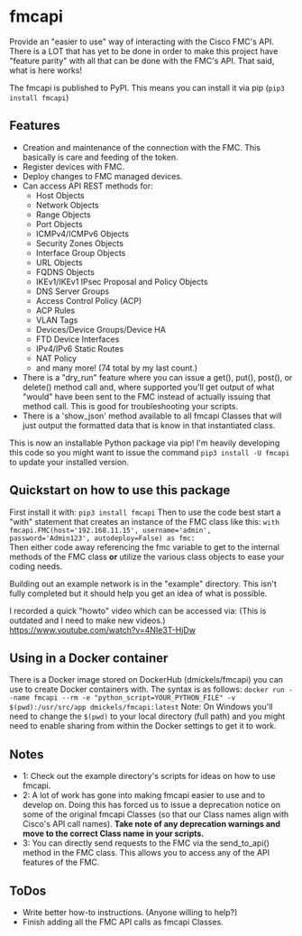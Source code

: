 # fmcapi
Provide an "easier to use" way of interacting with the Cisco FMC's API.
There is a LOT that has yet to be done in order to make this project 
have "feature parity" with all that can be done with the FMC's API.
That said, what is here works!

The fmcapi is published to PyPI.  This means you can install it via pip 
(`pip3 install fmcapi`)

## Features
* Creation and maintenance of the connection with the FMC.  This basically is care and feeding of the token.
* Register devices with FMC.
* Deploy changes to FMC managed devices.
* Can access API REST methods for: 
  * Host Objects
  * Network Objects
  * Range Objects
  * Port Objects
  * ICMPv4/ICMPv6 Objects
  * Security Zones Objects
  * Interface Group Objects
  * URL Objects
  * FQDNS Objects
  * IKEv1/IKEv1 IPsec Proposal and Policy Objects
  * DNS Server Groups
  * Access Control Policy (ACP)
  * ACP Rules
  * VLAN Tags
  * Devices/Device Groups/Device HA
  * FTD Device Interfaces
  * IPv4/IPv6 Static Routes
  * NAT Policy
  * and many more!  (74 total by my last count.)
* There is a "dry_run" feature where you can issue a get(), put(), post(), or delete() method call and, where supported
you'll get output of what "would" have been sent to the FMC instead of actually issuing that method call.  This is good
for troubleshooting your scripts.
* There is a 'show_json' method available to all fmcapi Classes that will just output the formatted data that is know
in that instantiated class.

This is now an installable Python package via pip!  I'm heavily developing this code so you might want to issue the 
command `pip3 install -U fmcapi` to update your installed version.

## Quickstart on how to use this package
First install it with: `pip3 install fmcapi`
Then to use the code best start a "with" statement that creates an instance of the FMC class like this: 
`with fmcapi.FMC(host='192.168.11.15', username='admin', password='Admin123', autodeploy=False) as fmc:`  
Then either code away referencing the fmc variable to get to the internal methods of the FMC class **or** utilize 
the various class objects to ease your coding needs.

Building out an example network is in the "example" directory.  This isn't fully completed but it should help you get
an idea of what is possible.

I recorded a quick "howto" video which can be accessed via:  (This is outdated and I need to make new videos.) 
https://www.youtube.com/watch?v=4NIe3T-HjDw

## Using in a Docker container
There is a Docker image stored on DockerHub (dmickels/fmcapi) you can use to create Docker containers with.
The syntax is as follows: ```docker run --name fmcapi --rm -e "python_script=YOUR_PYTHON_FILE" -v $(pwd):/usr/src/app dmickels/fmcapi:latest```
Note:  On Windows you'll need to change the ```$(pwd)``` to your local directory (full path) and you might need to enable sharing
from within the Docker settings to get it to work.

## Notes
* 1:  Check out the example directory's scripts for ideas on how to use fmcapi.
* 2:  A lot of work has gone into making fmcapi easier to use and to develop on.  Doing this has forced us to
issue a deprecation notice on some of the original fmcapi Classes (so that our Class names align with Cisco's
API call names).  **Take note of any deprecation warnings and move to the correct Class name in your scripts.**
* 3:  You can directly send requests to the FMC via the send_to_api() method in the FMC class.  This allows you 
to access any of the API features of the FMC.

## ToDos
* Write better how-to instructions.  (Anyone willing to help?) 
* Finish adding all the FMC API calls as fmcapi Classes.